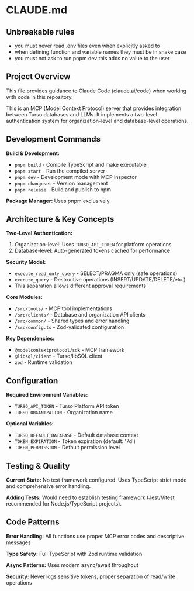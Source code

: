 # CLAUDE.md

## Unbreakable rules

- you must never read .env files even when explicitly asked to
- when defining function and variable names they must be in snake case
- you must not ask to run pnpm dev this adds no value to the user

## Project Overview

This file provides guidance to Claude Code (claude.ai/code) when
working with code in this repository.

This is an MCP (Model Context Protocol) server that provides
integration between Turso databases and LLMs. It implements a
two-level authentication system for organization-level and
database-level operations.

## Development Commands

**Build & Development:**

- `pnpm build` - Compile TypeScript and make executable
- `pnpm start` - Run the compiled server
- `pnpm dev` - Development mode with MCP inspector
- `pnpm changeset` - Version management
- `pnpm release` - Build and publish to npm

**Package Manager:** Uses pnpm exclusively

## Architecture & Key Concepts

**Two-Level Authentication:**

1. Organization-level: Uses `TURSO_API_TOKEN` for platform operations
2. Database-level: Auto-generated tokens cached for performance

**Security Model:**

- `execute_read_only_query` - SELECT/PRAGMA only (safe operations)
- `execute_query` - Destructive operations (INSERT/UPDATE/DELETE/etc.)
- This separation allows different approval requirements

**Core Modules:**

- `/src/tools/` - MCP tool implementations
- `/src/clients/` - Database and organization API clients
- `/src/common/` - Shared types and error handling
- `/src/config.ts` - Zod-validated configuration

**Key Dependencies:**

- `@modelcontextprotocol/sdk` - MCP framework
- `@libsql/client` - Turso/libSQL client
- `zod` - Runtime validation

## Configuration

**Required Environment Variables:**

- `TURSO_API_TOKEN` - Turso Platform API token
- `TURSO_ORGANIZATION` - Organization name

**Optional Variables:**

- `TURSO_DEFAULT_DATABASE` - Default database context
- `TOKEN_EXPIRATION` - Token expiration (default: '7d')
- `TOKEN_PERMISSION` - Default permission level

## Testing & Quality

**Current State:** No test framework configured. Uses TypeScript
strict mode and comprehensive error handling.

**Adding Tests:** Would need to establish testing framework
(Jest/Vitest recommended for Node.js/TypeScript projects).

## Code Patterns

**Error Handling:** All functions use proper MCP error codes and
descriptive messages

**Type Safety:** Full TypeScript with Zod runtime validation

**Async Patterns:** Uses modern async/await throughout

**Security:** Never logs sensitive tokens, proper separation of
read/write operations
